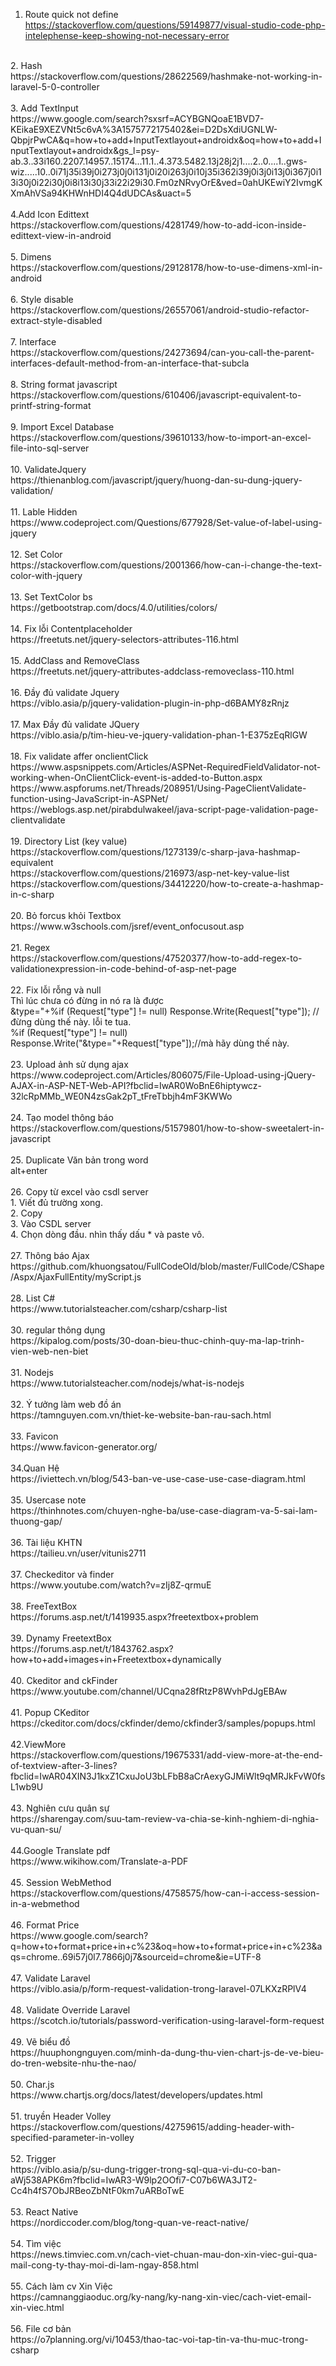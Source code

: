 1. Route quick not define</br>
https://stackoverflow.com/questions/59149877/visual-studio-code-php-intelephense-keep-showing-not-necessary-error</br>
</br>
2. Hash</br>
https://stackoverflow.com/questions/28622569/hashmake-not-working-in-laravel-5-0-controller</br>
</br>
3. Add TextInput</br>
https://www.google.com/search?sxsrf=ACYBGNQoaE1BVD7-KEikaE9XEZVNt5c6vA%3A1575772175402&ei=D2DsXdiUGNLW-QbpjrPwCA&q=how+to+add+InputTextlayout+androidx&oq=how+to+add+InputTextlayout+androidx&gs_l=psy-ab.3..33i160.2207.14957..15174...11.1..4.373.5482.13j28j2j1....2..0....1..gws-wiz.....10..0i71j35i39j0i273j0j0i131j0i20i263j0i10j35i362i39j0i3j0i13j0i367j0i13i30j0i22i30j0i8i13i30j33i22i29i30.Fm0zNRvyOrE&ved=0ahUKEwiY2IvmgKXmAhVSa94KHWnHDI4Q4dUDCAs&uact=5</br>
</br>
4.Add Icon Edittext</br>
https://stackoverflow.com/questions/4281749/how-to-add-icon-inside-edittext-view-in-android</br>
</br>
5. Dimens</br>
https://stackoverflow.com/questions/29128178/how-to-use-dimens-xml-in-android</br>
</br>
6. Style disable</br>
https://stackoverflow.com/questions/26557061/android-studio-refactor-extract-style-disabled</br>
</br>
7. Interface</br>
https://stackoverflow.com/questions/24273694/can-you-call-the-parent-interfaces-default-method-from-an-interface-that-subcla</br>
</br>
8. String format javascript</br>
https://stackoverflow.com/questions/610406/javascript-equivalent-to-printf-string-format</br>
</br>
9. Import Excel Database</br>
https://stackoverflow.com/questions/39610133/how-to-import-an-excel-file-into-sql-server</br>
</br>
10. ValidateJquery</br>
https://thienanblog.com/javascript/jquery/huong-dan-su-dung-jquery-validation/</br>
</br>
11. Lable Hidden</br>
https://www.codeproject.com/Questions/677928/Set-value-of-label-using-jquery</br>
</br>
12. Set Color</br>
https://stackoverflow.com/questions/2001366/how-can-i-change-the-text-color-with-jquery</br>
</br>
13. Set TextColor bs</br>
https://getbootstrap.com/docs/4.0/utilities/colors/</br>
</br>
14. Fix lỗi Contentplaceholder</br>
https://freetuts.net/jquery-selectors-attributes-116.html</br>
</br>
15. AddClass and RemoveClass</br>
https://freetuts.net/jquery-attributes-addclass-removeclass-110.html</br>
</br>
16. Đầy đủ validate Jquery</br>
https://viblo.asia/p/jquery-validation-plugin-in-php-d6BAMY8zRnjz</br>
</br>
17. Max Đầy đủ validate JQuery</br>
https://viblo.asia/p/tim-hieu-ve-jquery-validation-phan-1-E375zEqRlGW</br>
</br>
18. Fix validate affer onclientClick</br>
https://www.aspsnippets.com/Articles/ASPNet-RequiredFieldValidator-not-working-when-OnClientClick-event-is-added-to-Button.aspx</br>
https://www.aspforums.net/Threads/208951/Using-PageClientValidate-function-using-JavaScript-in-ASPNet/</br>
https://weblogs.asp.net/pirabdulwakeel/java-script-page-validation-page-clientvalidate</br>
</br>
19. Directory List (key value)</br>
https://stackoverflow.com/questions/1273139/c-sharp-java-hashmap-equivalent</br>
https://stackoverflow.com/questions/216973/asp-net-key-value-list</br>
https://stackoverflow.com/questions/34412220/how-to-create-a-hashmap-in-c-sharp</br>
</br>
20. Bỏ forcus khỏi Textbox</br>
https://www.w3schools.com/jsref/event_onfocusout.asp</br>
</br>
21. Regex</br>
https://stackoverflow.com/questions/47520377/how-to-add-regex-to-validationexpression-in-code-behind-of-asp-net-page</br>
</br>
22. Fix lỗi rỗng và null</br>
Thì lúc chưa có đừng in nó ra là được</br>
&type="+%if (Request["type"] != null) Response.Write(Request["type"]); // đừng dùng thế này. lỗi te tua.</br>
%if (Request["type"] != null) Response.Write("&type="+Request["type"]);//mà hãy dùng thế này.</br>
</br>
23. Upload ảnh sử dụng ajax</br>
https://www.codeproject.com/Articles/806075/File-Upload-using-jQuery-AJAX-in-ASP-NET-Web-API?fbclid=IwAR0WoBnE6hiptywcz-32lcRpMMb_WE0N4zsGak2pT_tFreTbbjh4mF3KWWo</br>
</br>
24. Tạo model thông báo </br>
https://stackoverflow.com/questions/51579801/how-to-show-sweetalert-in-javascript</br>
</br>
25. Duplicate Văn bản trong word</br>
alt+enter</br>
</br>
26. Copy từ excel vào csdl server</br>
1. Viết đủ trường xong.</br>
2. Copy </br>
3. Vào CSDL server</br>
4. Chọn dòng đầu. nhìn thấy dấu * và paste vô.</br>
</br>
27. Thông báo Ajax</br>
https://github.com/khuongsatou/FullCodeOld/blob/master/FullCode/CShape/Aspx/AjaxFullEntity/myScript.js</br>
</br>
28. List C#</br>
https://www.tutorialsteacher.com/csharp/csharp-list</br>
</br>
30. regular thông dụng</br>
https://kipalog.com/posts/30-doan-bieu-thuc-chinh-quy-ma-lap-trinh-vien-web-nen-biet</br>
</br>
31. Nodejs</br>
https://www.tutorialsteacher.com/nodejs/what-is-nodejs</br>
</br>
32. Ý tưởng làm web đồ án</br>
https://tamnguyen.com.vn/thiet-ke-website-ban-rau-sach.html</br>
</br>
33. Favicon</br>
https://www.favicon-generator.org/</br>
</br>
34.Quan Hệ</br>
https://iviettech.vn/blog/543-ban-ve-use-case-use-case-diagram.html</br>
</br>
35. Usercase note</br>
https://thinhnotes.com/chuyen-nghe-ba/use-case-diagram-va-5-sai-lam-thuong-gap/</br>
</br>
36. Tài liệu KHTN</br>
https://tailieu.vn/user/vitunis2711</br>
</br>
37. Checkeditor và finder</br>
https://www.youtube.com/watch?v=zIj8Z-qrmuE</br>
</br>
38. FreeTextBox</br>
https://forums.asp.net/t/1419935.aspx?freetextbox+problem</br>
</br>
39. Dynamy FreetextBox</br>
https://forums.asp.net/t/1843762.aspx?how+to+add+images+in+Freetextbox+dynamically</br>
</br>
40. Ckeditor and ckFinder</br>
https://www.youtube.com/channel/UCqna28fRtzP8WvhPdJgEBAw</br>
</br>
41. Popup CKeditor</br>
https://ckeditor.com/docs/ckfinder/demo/ckfinder3/samples/popups.html</br>
</br>
42.ViewMore</br>
https://stackoverflow.com/questions/19675331/add-view-more-at-the-end-of-textview-after-3-lines?fbclid=IwAR04XIN3J1kxZ1CxuJoU3bLFbB8aCrAexyGJMiWlt9qMRJkFvW0fsL1wb9U</br>
</br>
43. Nghiên cưu quân sự</br>
https://sharengay.com/suu-tam-review-va-chia-se-kinh-nghiem-di-nghia-vu-quan-su/</br>
</br>
44.Google Translate pdf</br>
https://www.wikihow.com/Translate-a-PDF</br>
</br>
45. Session WebMethod</br>
https://stackoverflow.com/questions/4758575/how-can-i-access-session-in-a-webmethod</br>
</br>
46. Format Price</br>
https://www.google.com/search?q=how+to+format+price+in+c%23&oq=how+to+format+price+in+c%23&aqs=chrome..69i57j0l7.7866j0j7&sourceid=chrome&ie=UTF-8</br>
</br>
47. Validate Laravel</br>
https://viblo.asia/p/form-request-validation-trong-laravel-07LKXzRPlV4</br>
</br>
48. Validate Override Laravel</br>
https://scotch.io/tutorials/password-verification-using-laravel-form-request</br>
</br>
49. Vẽ biểu đồ</br>
https://huuphongnguyen.com/minh-da-dung-thu-vien-chart-js-de-ve-bieu-do-tren-website-nhu-the-nao/</br>
</br>
50. Char.js</br>
https://www.chartjs.org/docs/latest/developers/updates.html</br>
</br>
51. truyền Header Volley</br>
https://stackoverflow.com/questions/42759615/adding-header-with-specified-parameter-in-volley</br>
</br>
52. Trigger</br>
https://viblo.asia/p/su-dung-trigger-trong-sql-qua-vi-du-co-ban-aWj538APK6m?fbclid=IwAR3-W9lp2OOfi7-C07b6WA3JT2-Cc4h4fS7ObJRBeoZbNtF0km7uARBoTwE</br>
</br>
53. React Native</br>
https://nordiccoder.com/blog/tong-quan-ve-react-native/</br>
</br>
54. Tìm việc</br>
https://news.timviec.com.vn/cach-viet-chuan-mau-don-xin-viec-gui-qua-mail-cong-ty-thay-moi-di-lam-ngay-858.html</br>
</br>
55. Cách làm cv Xin Việc</br>
https://camnanggiaoduc.org/ky-nang/ky-nang-xin-viec/cach-viet-email-xin-viec.html</br>
</br>
56. File cơ bản</br>
https://o7planning.org/vi/10453/thao-tac-voi-tap-tin-va-thu-muc-trong-csharp</br>

